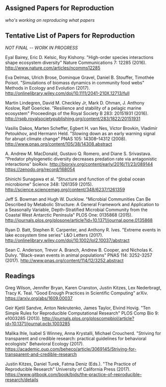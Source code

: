 ## Assigned Papers for Reproduction

*who's working on reproducing what papers*

## Tentative List of Papers for Reproduction

*NOT FINAL -- WORK IN PROGRESS*

Eyal Bairey, Eric D. Kelsic, Roy Kishony. "High-order species interactions shape ecosystem diversity" Nature Communications 7: 12285 (2016). http://www.nature.com/articles/ncomms12285

Eva Delmas, Ulrich Brose, Dominque Gravel, Daniel B. Stouffer, Timothée Poisot. "Simulations of biomass dynamics in community food webs" Methods in Ecology and Evolution (2017). http://onlinelibrary.wiley.com/doi/10.1111/2041-210X.12713/full

Martin Lindegren, David M. Checkley Jr, Mark D. Ohman, J. Anthony Koslow, Ralf Goericke. "Resilience and stability of a pelagic marine ecosystem" Proceedings of the Royal Society B 283: 20151931 (2016). http://rspb.royalsocietypublishing.org/content/283/1822/20151931

Vasilis Dakos, Marten Scheffer, Egbert H. van Nes, Victor Brovkin, Vladimir Petoukhov, and Hermann Held. "Slowing down as an early warning signal for abrupt climate change" PNAS 105: 14308–14312 (2008).
http://www.pnas.org/content/105/38/14308.abstract

A. Andrew M. MacDonald, Gustavo Q. Romero, and Diane S. Srivastava. "Predator phylogenetic diversity decreases predation rate via antagonistic interactions" bioRxiv.
http://biorxiv.org/content/early/2016/11/23/089144
https://zenodo.org/record/168054

Shinichi Sunagawa et al. "Structure and function of the global ocean microbiome" Science 348: 1261359 (2015). http://science.sciencemag.org/content/348/6237/1261359

Jeff S. Bowman and Hugh W. Ducklow. "Microbial Communities Can Be Described by Metabolic Structure: A General Framework and Application to a Seasonally Variable, Depth-Stratified Microbial Community from the Coastal West Antarctic Peninsula" PLOS One: 0135868 (2015). http://journals.plos.org/plosone/article?id=10.1371/journal.pone.0135868

Ryan D. Batt, Stephen R. Carpenter, and Anthony R. Ives. "Extreme events in lake ecosystem time series" L&amp;O Letters (2017). http://onlinelibrary.wiley.com/doi/10.1002/lol2.10037/abstract

Sean C. Anderson, Trevor A. Branch, Andrew B. Cooper, and Nicholas K. Dulvy. "Black-swan events in animal populations" PNAS 114: 3252-3257 (2017). http://www.pnas.org/content/114/12/3252.abstract

## Readings
Greg Wilson, Jennifer Bryan, Karen Cranston, Justin Kitzes, Lex Nederbragt, Tracy K. Teal. "Good Enough Practices in Scientific Computing" arXiv. https://arxiv.org/abs/1609.00037

Geir Kjetil Sandve, Anton Nekrutenko, James Taylor, Elvind Hovig. "Ten Simple Rules for Reproducible Computational Research" PLOS Comp Bio 9: e1003285 (2013). http://journals.plos.org/ploscompbiol/article?id=10.1371/journal.pcbi.1003285

Malika Ihle, Isabel S Winney, Anna Krystalli, Michael Croucherd. "Striving for transparent and credible research: practical guidelines for behavioral ecologists" Behavioral Ecology (2017). https://academic.oup.com/beheco/article/3069145/Striving-for-transparent-and-credible-research

Justin Kitzes, Daniel Turek, Fatma Deniz (Eds.). "The Practice of Reproducible Research" University of California Press (2017). https://www.gitbook.com/book/bids/the-practice-of-reproducible-research/details
